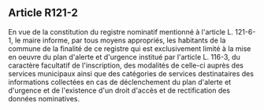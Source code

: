 ## Article R121-2

En vue de la constitution du registre nominatif mentionné à l'article L. 121-6-1, le maire informe, par tous
moyens appropriés, les habitants de la commune de la finalité de ce registre qui est exclusivement limité
à la mise en oeuvre du plan d'alerte et d'urgence institué par l'article L. 116-3, du caractère facultatif de
l'inscription, des modalités de celle-ci auprès des services municipaux ainsi que des catégories de services
destinataires des informations collectées en cas de déclenchement du plan d'alerte et d'urgence et de
l'existence d'un droit d'accès et de rectification des données nominatives.

